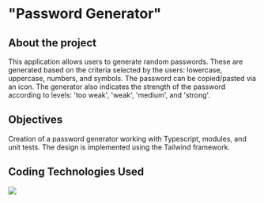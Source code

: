 # "Password Generator"

## About the project

This application allows users to generate random passwords. These are generated based on the criteria selected by the users: lowercase, uppercase, numbers, and symbols. The password can be copied/pasted via an icon. The generator also indicates the strength of the password according to levels: 'too weak', 'weak', 'medium', and 'strong'.

## Objectives

Creation of a password generator working with Typescript, modules, and unit tests. The design is implemented using the Tailwind framework.

## Coding Technologies Used

 <img src="https://skillicons.dev/icons?i=git,html,tailwind,ts"/>
